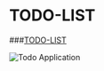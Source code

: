 # TODO-LIST

###[TODO-LIST](https://endearing-palmier-f187ec.netlify.app/)

![Todo Application](https://user-images.githubusercontent.com/71623963/160159586-7d5ee8ef-4260-4988-9eaa-1ff0821eb72a.png)
